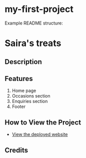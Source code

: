 # my-first-project
Example README structure:

# Saira's treats

## Description

## Features
1. Home page
2. Occasions section
3. Enquiries section
4. Footer

## How to View the Project
- [View the deployed website](https://luqmaan-io.github.io/my-first-project/)

## Credits

